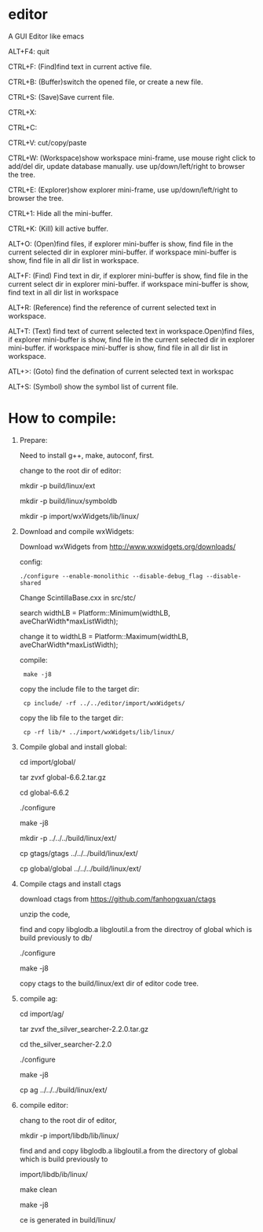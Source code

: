 # editor
A GUI Editor like emacs

ALT+F4: quit

CTRL+F: (Find)find text in current active file.

CTRL+B: (Buffer)switch the opened file, or create a new file.

CTRL+S: (Save)Save current file.

CTRL+X:

CTRL+C:

CTRL+V: cut/copy/paste

CTRL+W: (Workspace)show workspace mini-frame, use mouse right click to add/del dir, update database manually.
        use up/down/left/right to browser the tree.

CTRL+E: (Explorer)show explorer mini-frame, use up/down/left/right to browser the tree.

CTRL+1: Hide all the mini-buffer.

CTRL+K: (Kill) kill active buffer.

ALT+O: (Open)find files, if explorer mini-buffer is show, find file in the current selected dir in explorer mini-buffer.
        if workspace mini-buffer is show, find file in all dir list in workspace.

ALT+F: (Find) Find text in dir, if explorer mini-buffer is show, find file in the current select dir in explorer mini-buffer.
        if workspace mini-buffer is show, find text in all dir list in workspace

ALT+R: (Reference) find the reference of current selected text in workspace.

ALT+T: (Text) find text of current selected text in workspace.Open)find files, if explorer mini-buffer is show, find file in the current selected dir in explorer mini-buffer.
        if workspace mini-buffer is show, find file in all dir list in workspace.

ATL+>: (Goto) find the defination of current selected text in workspac

ALT+S: (Symbol) show the symbol list of current file.

# How to compile:

1) Prepare:

   Need to install g++, make, autoconf, first.

   change to the root dir of editor:

   mkdir -p build/linux/ext

   mkdir -p build/linux/symboldb

   mkdir -p import/wxWidgets/lib/linux/
 
2) Download and compile wxWidgets:

   Download wxWidgets from http://www.wxwidgets.org/downloads/

   config:

       ./configure --enable-monolithic --disable-debug_flag --disable-shared

   Change ScintillaBase.cxx in src/stc/

    search widthLB = Platform::Minimum(widthLB, aveCharWidth*maxListWidth);

    change it to widthLB = Platform::Maximum(widthLB, aveCharWidth*maxListWidth);

   compile:

        make -j8

   copy the include file to the target dir:

        cp include/ -rf ../../editor/import/wxWidgets/

   copy the lib file to the target dir:

        cp -rf lib/* ../import/wxWidgets/lib/linux/

3) Compile global and install global:

   cd import/global/

   tar zvxf global-6.6.2.tar.gz

   cd global-6.6.2

   ./configure

   make -j8

   mkdir -p ../../../build/linux/ext/

   cp gtags/gtags ../../../build/linux/ext/

   cp global/global ../../../build/linux/ext/

4) Compile ctags and install ctags

   download ctags from https://github.com/fanhongxuan/ctags

   unzip the code,

   find and copy libglodb.a libgloutil.a from the directroy of global which is build previously to db/

   ./configure

   make -j8

   copy ctags to the build/linux/ext dir of editor code tree.

5) compile ag:

   cd import/ag/

     tar zvxf the_silver_searcher-2.2.0.tar.gz

     cd the_silver_searcher-2.2.0

     ./configure

     make -j8

     cp ag ../../../build/linux/ext/

6) compile editor:

   chang to the root dir of editor, 

   mkdir -p import/libdb/lib/linux/

   find and and copy libglodb.a libgloutil.a from the directory of global which is build previously to 

   import/libdb/ib/linux/

   make clean

   make -j8

   ce is generated in build/linux/   
